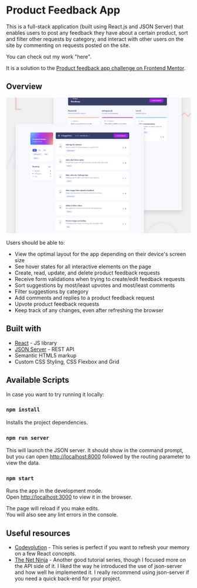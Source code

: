 # Product Feedback App

This is a full-stack application (built using React.js and JSON Server) that enables users to post any feedback they have about a certain product, sort and filter other requests by category, and interact with other users on the site by commenting on requests posted on the site.

You can check out my work "here".

It is a solution to the [Product feedback app challenge on Frontend Mentor](https://www.frontendmentor.io/challenges/product-feedback-app-wbvUYqjR6).


## Overview

![Design preview for the Product feedback app coding challenge](./preview.jpg)

Users should be able to:

- View the optimal layout for the app depending on their device's screen size
- See hover states for all interactive elements on the page
- Create, read, update, and delete product feedback requests
- Receive form validations when trying to create/edit feedback requests
- Sort suggestions by most/least upvotes and most/least comments
- Filter suggestions by category
- Add comments and replies to a product feedback request
- Upvote product feedback requests
- Keep track of any changes, even after refreshing the browser


## Built with

- [React](https://reactjs.org/) - JS library
- [JSON Server](https://www.npmjs.com/package/json-server) - REST API
- Semantic HTML5 markup
- Custom CSS Styling, CSS Flexbox and Grid


## Available Scripts

In case you want to try running it locally:

### `npm install`

Installs the project dependencies.

### `npm run server`

This will launch the JSON server.
It should show in the command prompt, but you can open [http://localhost:8000](http://localhost:8000) followed by the routing parameter to view the data. 

### `npm start`

Runs the app in the development mode.<br>
Open [http://localhost:3000](http://localhost:3000) to view it in the browser.

The page will reload if you make edits.<br>
You will also see any lint errors in the console.


## Useful resources

- [Codevolution](https://www.youtube.com/playlist?list=PLC3y8-rFHvwgg3vaYJgHGnModB54rxOk3) - This series is perfect if you want to refresh your memory on a few React concepts.
- [The Net Ninja](https://www.youtube.com/playlist?list=PL4cUxeGkcC9gZD-Tvwfod2gaISzfRiP9d) - Another good tutorial series, though I focused more on the API side of it. I liked the way he introduced the use of json-server and how well he implemented it. I really recommend using json-server if you need a quick back-end for your project.

